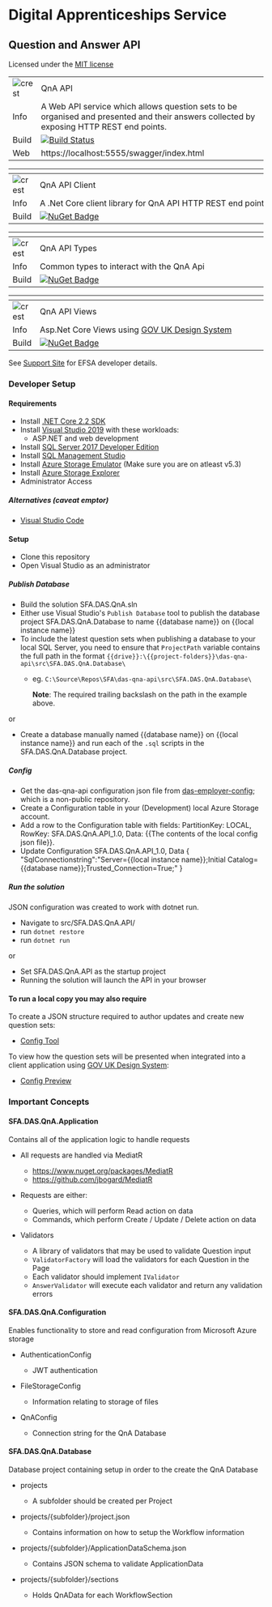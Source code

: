 # Digital Apprenticeships Service

##  Question and Answer API
Licensed under the [MIT license](https://github.com/SkillsFundingAgency/das-qna-api/blob/master/LICENSE)

|               |               |
| ------------- | ------------- |
|![crest](https://assets.publishing.service.gov.uk/government/assets/crests/org_crest_27px-916806dcf065e7273830577de490d5c7c42f36ddec83e907efe62086785f24fb.png)|QnA API|
| Info | A Web API service which allows question sets to be organised and presented and their answers collected by exposing HTTP REST end points.  |
| Build | [![Build Status](https://sfa-gov-uk.visualstudio.com/Digital%20Apprenticeship%20Service/_apis/build/status/Endpoint%20Assessment%20Organisation/das-qna-api?branchName=master)](https://sfa-gov-uk.visualstudio.com/Digital%20Apprenticeship%20Service/_build/latest?definitionId=1654&branchName=master) |
| Web  | https://localhost:5555/swagger/index.html  |

|               | <div style="width:500px"></div>              |
| ------------- | ------------- |
|![crest](https://assets.publishing.service.gov.uk/government/assets/crests/org_crest_27px-916806dcf065e7273830577de490d5c7c42f36ddec83e907efe62086785f24fb.png)| QnA API Client |
| Info  | A .Net Core client library for QnA API HTTP REST end points |
| Build  | [![NuGet Badge](https://buildstats.info/nuget/SFA.DAS.QnA.Api.Client)](https://www.nuget.org/packages/SFA.DAS.QnA.Api.Client)  |

|               | <div style="width:500px"></div>              |
| ------------- | ------------- |
|![crest](https://assets.publishing.service.gov.uk/government/assets/crests/org_crest_27px-916806dcf065e7273830577de490d5c7c42f36ddec83e907efe62086785f24fb.png)| QnA API Types |
| Info  | Common types to interact with the QnA Api  |
| Build  | [![NuGet Badge](https://buildstats.info/nuget/SFA.DAS.QnA.Api.Types)](https://www.nuget.org/packages/SFA.DAS.QnA.Api.Types)  |

|               | <div style="width:500px"></div>              |
| ------------- | ------------- |
|![crest](https://assets.publishing.service.gov.uk/government/assets/crests/org_crest_27px-916806dcf065e7273830577de490d5c7c42f36ddec83e907efe62086785f24fb.png)| QnA API Views |
| Info  | Asp.Net Core Views using [GOV UK Design System](https://design-system.service.gov.uk/get-started/)  |
| Build  | [![NuGet Badge](https://buildstats.info/nuget/SFA.DAS.QnA.Api.Views)](https://www.nuget.org/packages/SFA.DAS.QnA.Api.Views)  |


See [Support Site](https://skillsfundingagency.atlassian.net/wiki/spaces/NDL/pages/1686274228/QnA+API+-+Developer+Overview) for EFSA developer details.

### Developer Setup

#### Requirements
- Install [.NET Core 2.2 SDK](https://www.microsoft.com/net/download)
- Install [Visual Studio 2019](https://www.visualstudio.com/downloads/) with these workloads:
    - ASP.NET and web development
- Install [SQL Server 2017 Developer Edition](https://go.microsoft.com/fwlink/?linkid=853016)
- Install [SQL Management Studio](https://docs.microsoft.com/en-us/sql/ssms/download-sql-server-management-studio-ssms)
- Install [Azure Storage Emulator](https://go.microsoft.com/fwlink/?linkid=717179&clcid=0x409) (Make sure you are on atleast v5.3)
- Install [Azure Storage Explorer](http://storageexplorer.com/) 
- Administrator Access

##### Alternatives (caveat emptor)

- [Visual Studio Code](https://code.visualstudio.com/download)

#### Setup

- Clone this repository
- Open Visual Studio as an administrator

##### Publish Database

- Build the solution SFA.DAS.QnA.sln
- Either use Visual Studio's `Publish Database` tool to publish the database project SFA.DAS.QnA.Database to name {{database name}} on {{local instance name}}
- To include the latest question sets when publishing a database to your local SQL Server, you need to ensure that `ProjectPath` variable contains the full path in the format  `{{drive}}:\{{project-folders}}\das-qna-api\src\SFA.DAS.QnA.Database\` 
  - eg. `C:\Source\Repos\SFA\das-qna-api\src\SFA.DAS.QnA.Database\`

    **Note**: The required trailing backslash on the path in the example above.

or

- Create a database manually named {{database name}} on {{local instance name}} and run each of the `.sql` scripts in the SFA.DAS.QnA.Database project.

##### Config

- Get the das-qna-api configuration json file from [das-employer-config](https://github.com/SkillsFundingAgency/das-employer-config/blob/master/das-qna-api/SFA.DAS.QnA.Api.json); which is a non-public repository.
- Create a Configuration table in your (Development) local Azure Storage account.
- Add a row to the Configuration table with fields: PartitionKey: LOCAL, RowKey: SFA.DAS.QnA.API_1.0, Data: {{The contents of the local config json file}}.
- Update Configuration SFA.DAS.QnA.API_1.0, Data { "SqlConnectionstring":"Server={{local instance name}};Initial Catalog={{database name}};Trusted_Connection=True;" }

##### Run the solution

JSON configuration was created to work with dotnet run.

- Navigate to src/SFA.DAS.QnA.API/
- run `dotnet restore`
- run `dotnet run`

or

- Set SFA.DAS.QnA.API as the startup project
- Running the solution will launch the API in your browser
	
#### To run a local copy you may also require 
To create a JSON structure required to author updates and create new question sets:
- [Config Tool](https://github.com/SkillsFundingAgency/das-qna-config)

To view how the question sets will be presented when integrated into a client application using [GOV UK Design System](https://design-system.service.gov.uk/get-started/):
- [Config Preview](https://github.com/SkillsFundingAgency/das-qna-config-preview)

### Important Concepts

#### SFA.DAS.QnA.Application
Contains all of the application logic to handle requests

- All requests are handled via MediatR
	- https://www.nuget.org/packages/MediatR
	- https://github.com/jbogard/MediatR

- Requests are either:
	- Queries, which will perform Read action on data
	- Commands, which perform Create / Update / Delete action on data
	
- Validators
	- A library of validators that may be used to validate Question input
	- `ValidatorFactory` will load the validators for each Question in the Page
	- Each validator should implement `IValidator`
	- `AnswerValidator` will execute each validator and return any validation errors

#### SFA.DAS.QnA.Configuration
Enables functionality to store and read configuration from Microsoft Azure storage

- AuthenticationConfig
  - JWT authentication
	
- FileStorageConfig
	- Information relating to storage of files
	
- QnAConfig
	- Connection string for the QnA Database

#### SFA.DAS.QnA.Database
Database project containing setup in order to the create the QnA Database

- projects
	- A subfolder should be created per Project
	
- projects/{subfolder}/project.json
	- Contains information on how to setup the Workflow information
	
- projects/{subfolder}/ApplicationDataSchema.json
	- Contains JSON schema to validate ApplicationData
	
- projects/{subfolder}/sections
	- Holds QnAData for each WorkflowSection
